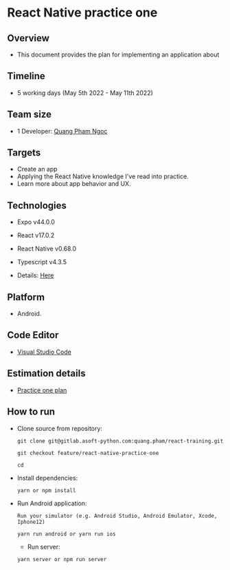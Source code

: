 # React Native practice one

## Overview

- This document provides the plan for implementing an application about

## Timeline

- 5 working days (May 5th 2022 - May 11th 2022)

## Team size

- 1 Developer: [Quang Pham Ngoc][1]

[1]: https://gitlab.asoft-python.com/quang.pham/react-training

## Targets

- Create an app
- Applying the React Native knowledge I've read into practice.
- Learn more about app behavior and UX.

## Technologies

- Expo v44.0.0
- React v17.0.2
- React Native v0.68.0
- Typescript v4.3.5
- Details: [Here][1]

  [1]: https://gitlab.asoft-python.com/quang.pham/react-training/-/blob/feature/react-native-practice-one/package.json

## Platform

- Android.

## Code Editor

- [Visual Studio Code](https://code.visualstudio.com/)

## Estimation details

- [Practice one plan](https://docs.google.com/document/d/1Fl9cOkG0HlW6wVTc22KpyW3TRzNtIt4Uc7SlcNjulGM/edit?usp=sharing)

## How to run

- Clone source from repository:

  ```
  git clone git@gitlab.asoft-python.com:quang.pham/react-training.git

  git checkout feature/react-native-practice-one

  cd
  ```

- Install dependencies:
  ```
  yarn or npm install
  ```
- Run Android application:

  ```
  Run your simulator (e.g. Android Studio, Android Emulator, Xcode, Iphone12)

  yarn run android or yarn run ios
  ```

  - Run server:

  ```
  yarn server or npm run server
  ```
